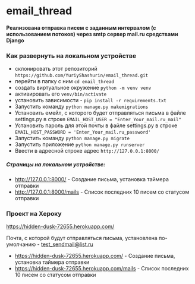 # email_thread

#### Реализована отправка писем с заданным интервалом (с использованием потоков) через smtp сервер mail.ru средствами Django

### Как развернуть на локальном устройстве

* склонировать этот репозиторий ```https://github.com/YuriyShashurin/email_thread.git```
* перейти в папку с ним ```cd email_thread```
* создать виртуальное окружение ```python -m venv venv```
* активировать его ```venv/bin/activate```
* установить зависимости - ```pip install -r requirements.txt```
* Запустить команду  ```python manage.py makemigrations```
* Установить емейл, с которого будет отправляться письма в файле settings.py в строке   ```EMAIL_HOST_USER = "Enter_Your_mail.ru_mail"```
* Установить пароль для этой почты в файле settings.py в строке   ```EMAIL_HOST_PASSWORD = 'Enter_Your_mail.ru_password'```
* Запустить команду  ```python manage.py migrate```
* Запустить приложение  ```python manage.py runserver```
* Ввести в адресной строке адрес  ```http://127.0.0.1:8000/```
 
 
 ##### Страницы на локальном устройстве:
* http://127.0.0.1:8000/ - Создание письма, установка таймера отправки
* http://127.0.0.1:8000/mails - Список последних 10 писем со статусом отправки


### Проект на Хероку
https://hidden-dusk-72655.herokuapp.com/

Почта, с которой будут отправляться письма, установлена по-умолчанию - test_sendmail@list.ru
* https://hidden-dusk-72655.herokuapp.com/ - Создание письма, установка таймера отправки
* https://hidden-dusk-72655.herokuapp.com/mails - Список последних 10 писем со статусом отправки

